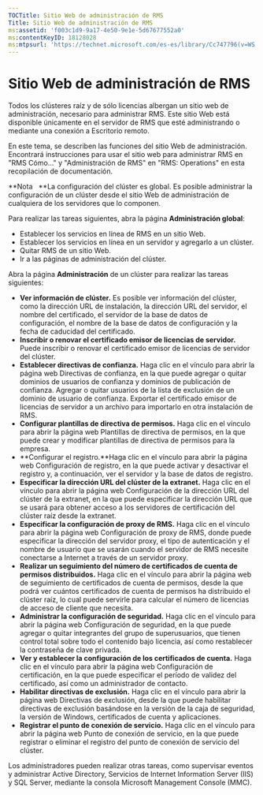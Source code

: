 ```yaml
---
TOCTitle: Sitio Web de administración de RMS
Title: Sitio Web de administración de RMS
ms:assetid: 'f003c1d9-9a17-4e50-9e1e-5d67677552a0'
ms:contentKeyID: 18128028
ms:mtpsurl: 'https://technet.microsoft.com/es-es/library/Cc747796(v=WS.10)'
---
```


Sitio Web de administración de RMS
==================================

Todos los clústeres raíz y de sólo licencias albergan un sitio web de administración, necesario para administrar RMS. Este sitio Web está disponible únicamente en el servidor de RMS que esté administrando o mediante una conexión a Escritorio remoto.

En este tema, se describen las funciones del sitio Web de administración. Encontrará instrucciones para usar el sitio web para administrar RMS en "RMS Cómo..." y "Administración de RMS" en "RMS: Operations" en esta recopilación de documentación.

**Nota   **La configuración del clúster es global. Es posible administrar la configuración de un clúster desde el sitio Web de administración de cualquiera de los servidores que lo componen.

Para realizar las tareas siguientes, abra la página **Administración global**:

-   Establecer los servicios en línea de RMS en un sitio Web.
-   Establecer los servicios en línea en un servidor y agregarlo a un clúster.
-   Quitar RMS de un sitio Web.
-   Ir a las páginas de administración del clúster.

Abra la página **Administración** de un clúster para realizar las tareas siguientes:

-   **Ver información de clúster.** Es posible ver información del clúster, como la dirección URL de instalación, la dirección URL del servidor, el nombre del certificado, el servidor de la base de datos de configuración, el nombre de la base de datos de configuración y la fecha de caducidad del certificado.
-   **Inscribir o renovar el certificado emisor de licencias de servidor.** Puede inscribir o renovar el certificado emisor de licencias de servidor del clúster.
-   **Establecer directivas de confianza.** Haga clic en el vínculo para abrir la página web Directivas de confianza, en la que puede agregar o quitar dominios de usuarios de confianza y dominios de publicación de confianza. Agregar o quitar usuarios de la lista de exclusión de un dominio de usuario de confianza. Exportar el certificado emisor de licencias de servidor a un archivo para importarlo en otra instalación de RMS.
-   **Configurar plantillas de directiva de permisos.** Haga clic en el vínculo para abrir la página web Plantillas de directiva de permisos, en la que puede crear y modificar plantillas de directiva de permisos para la empresa.
-   **Configurar el registro.**Haga clic en el vínculo para abrir la página web Configuración de registro, en la que puede activar y desactivar el registro y, a continuación, ver el servidor y la base de datos de registro.
-   **Especificar la dirección URL del clúster de la extranet.** Haga clic en el vínculo para abrir la página web Configuración de la dirección URL del clúster de la extranet, en la que puede especificar la dirección URL que se usará para obtener acceso a los servidores de certificación del clúster raíz desde la extranet.
-   **Especificar la configuración de proxy de RMS.** Haga clic en el vínculo para abrir la página web Configuración de proxy de RMS, donde puede especificar la dirección del servidor proxy, el tipo de autenticación y el nombre de usuario que se usarán cuando el servidor de RMS necesite conectarse a Internet a través de un servidor proxy.
-   **Realizar un seguimiento del número de certificados de cuenta de permisos distribuidos.** Haga clic en el vínculo para abrir la página web de seguimiento de certificados de cuenta de permisos, desde la que podrá ver cuántos certificados de cuenta de permisos ha distribuido el clúster raíz, lo cual puede servirle para calcular el número de licencias de acceso de cliente que necesita.
-   **Administrar la configuración de seguridad.** Haga clic en el vínculo para abrir la página web Configuración de seguridad, en la que puede agregar o quitar integrantes del grupo de superusuarios, que tienen control total sobre todo el contenido bajo licencia, así como restablecer la contraseña de clave privada.
-   **Ver y establecer la configuración de los certificados de cuenta.** Haga clic en el vínculo para abrir la página web Configuración de certificación, en la que puede especificar el período de validez del certificado, así como un administrador de contacto.
-   **Habilitar directivas de exclusión.** Haga clic en el vínculo para abrir la página web Directivas de exclusión, desde la que puede habilitar directivas de exclusión basándose en la versión de la caja de seguridad, la versión de Windows, certificados de cuenta y aplicaciones.
-   **Registrar el punto de conexión de servicio.** Haga clic en el vínculo para abrir la página web Punto de conexión de servicio, en la que puede registrar o eliminar el registro del punto de conexión de servicio del clúster.

Los administradores pueden realizar otras tareas, como supervisar eventos y administrar Active Directory, Servicios de Internet Information Server (IIS) y SQL Server, mediante la consola Microsoft Management Console (MMC).
